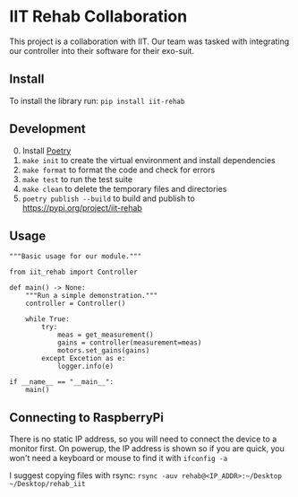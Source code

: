 # IIT Rehab Collaboration
This project is a collaboration with IIT.
Our team was tasked with integrating our controller into their software for their exo-suit.

## Install
To install the library run: `pip install iit-rehab`

## Development
0. Install [Poetry](https://python-poetry.org/docs/#installing-with-the-official-installer)
1. `make init` to create the virtual environment and install dependencies
2. `make format` to format the code and check for errors
3. `make test` to run the test suite
4. `make clean` to delete the temporary files and directories
5. `poetry publish --build` to build and publish to https://pypi.org/project/iit-rehab


## Usage
```
"""Basic usage for our module."""

from iit_rehab import Controller

def main() -> None:
    """Run a simple demonstration."""
    controller = Controller()

    while True:
        try:
            meas = get_measurement()
            gains = controller(measurement=meas)
            motors.set_gains(gains)
        except Excetion as e:
            logger.info(e)

if __name__ == "__main__":
    main()
```

## Connecting to RaspberryPi
There is no static IP address, so you will need to connect the device to a monitor first.
On powerup, the IP address is shown so if you are quick, you won't need a keyboard or mouse to find it with `ifconfig -a`

I suggest copying files with rsync:
```rsync -auv rehab@<IP_ADDR>:~/Desktop ~/Desktop/rehab_iit```
